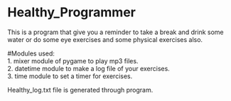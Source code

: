 # Healthy_Programmer
This is a program that  give you a reminder to take a break and drink some water or do some eye exercises and some physical exercises also.


#Modules used:     
                1. mixer module of pygame to play mp3 files.     
                2. datetime module to make a log file of your exercises.        
                3. time module to set a timer for exercises.    
                
              
              
  Healthy_log.txt file is generated through program.
